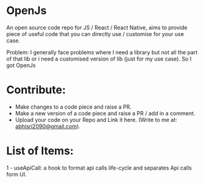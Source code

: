 # OpenJs
An open source code repo for JS / React / React Native, aims to provide piece of useful code that you can directly use / customise for your use case.

Problem: I generally face problems where I need a library but not all the part of that lib or i need a customised version of lib (just for my use case). So I got OpenJs

# Contribute:
- Make changes to a code piece and raise a PR.
- Make a new version of a code piece and raise a PR / add in a comment.
- Upload your code on your Repo and Link it here. (Write to me at: abhisri2090@gmail.com).

# List of Items:
1 - useApiCall: a hook to format api calls life-cycle and separates Api calls form UI.

